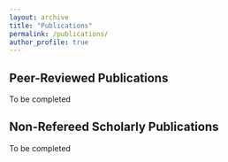 ```yaml
---
layout: archive
title: "Publications"
permalink: /publications/
author_profile: true
---
```


Peer-Reviewed Publications 
------

To be completed



Non-Refereed Scholarly Publications
------

To be completed
